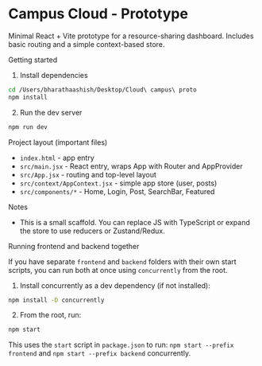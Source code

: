 # Campus Cloud - Prototype

Minimal React + Vite prototype for a resource-sharing dashboard. Includes basic routing and a simple context-based store.

Getting started

1. Install dependencies

```bash
cd /Users/bharathaashish/Desktop/Cloud\ campus\ proto
npm install
```

2. Run the dev server

```bash
npm run dev
```

Project layout (important files)

- `index.html` - app entry
- `src/main.jsx` - React entry, wraps App with Router and AppProvider
- `src/App.jsx` - routing and top-level layout
- `src/context/AppContext.jsx` - simple app store (user, posts)
- `src/components/*` - Home, Login, Post, SearchBar, Featured

Notes

- This is a small scaffold. You can replace JS with TypeScript or expand the store to use reducers or Zustand/Redux.

Running frontend and backend together

If you have separate `frontend` and `backend` folders with their own start scripts, you can run both at once using `concurrently` from the root.

1. Install concurrently as a dev dependency (if not installed):

```bash
npm install -D concurrently
```

2. From the root, run:

```bash
npm start
```

This uses the `start` script in `package.json` to run:
`npm start --prefix frontend` and `npm start --prefix backend` concurrently.
